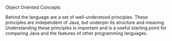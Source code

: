 Object Oriented Concepts

Behind the language are a set of well-understood principles. These principles are independent of Java, but underpin its structure and meaning. Understanding these principles is important and is a useful starting point for comparing Java and the features of other programming languages.